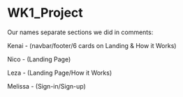 # WK1_Project

Our names separate sections we did in comments:

Kenai - (navbar/footer/6 cards on Landing & How it Works)

Nico - (Landing Page)

Leza - (Landing Page/How it Works)

Melissa - (Sign-in/Sign-up)
